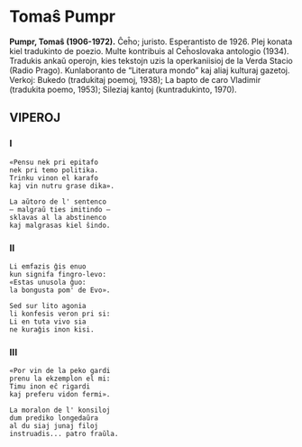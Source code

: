 # Tomaŝ Pumpr
**Pumpr, Tomaŝ (1906-1972).** Ĉeĥo; juristo. Esperantisto de 1926. Plej konata kiel tradukinto de poezio. Multe kontribuis al Ceĥoslovaka antologio (1934). Tradukis ankaŭ operojn, kies tekstojn uzis la operkaniisioj de la Verda Stacio (Radio Prago). Kunlaboranto de “Literatura mondo” kaj aliaj kulturaj gazetoj. Verkoj: Bukedo (tradukitaj poemoj, 1938); La bapto de caro Vladimir (tradukita poemo, 1953); Sileziaj kantoj (kuntradukinto, 1970).


## VIPEROJ

### I

    «Pensu nek pri epitafo
    nek pri temo politika.
    Trinku vinon el karafo
    kaj vin nutru grase dika».

    La aŭtoro de l' sentenco
    — malgraŭ ties imitindo —
    sklavas al la abstinenco
    kaj malgrasas kiel ŝindo.

### II

    Li emfazis ĝis enuo
    kun signifa fingro-levo:
    «Estas unusola ĝuo:
    la bongusta pom' de Evo».

    Sed sur lito agonia
    li konfesis veron pri si:
    Li en tuta vivo sia
    ne kuraĝis inon kisi.

### III

    «Por vin de la peko gardi
    prenu la ekzemplon el mi:
    Timu inon eĉ rigardi
    kaj preferu vidon fermi».

    La moralon de l' konsiloj
    dum prediko longedaŭra
    al du siaj junaj filoj
    instruadis... patro fraŭla.
